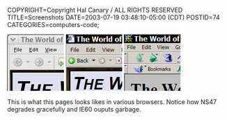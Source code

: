 COPYRIGHT=Copyright Hal Canary / ALL RIGHTS RESERVED
TITLE=Screenshots
DATE=2003-07-19 03:48:10-05:00 (CDT)
POSTID=74
CATEGORIES=computers-code;

[![[]](/images/thumb-wohc-firebird06.png)](/images/wohc-firebird06.png) [![[]](/images/thumb-wohc-ie60.png)](/images/wohc-ie60.png) [![[]](/images/thumb-wohc-netscape47.png)](/images/wohc-netscape47.png)

This is what this pages looks likes in various browsers. Notice how NS47 degrades gracefully and IE60 ouputs garbage.

